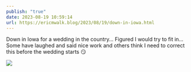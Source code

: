 ```yaml
---
publish: "true"
date: 2023-08-19 10:59:14
url: https://ericmwalk.blog/2023/08/19/down-in-iowa.html
---
```


Down in Iowa for a wedding in the country… Figured I would try to fit in… Some have laughed and said nice work and others think I need to correct this before the wedding starts 😏

![](https://ericmwalk.blog/uploads/2023/7d14ccea96.jpg)